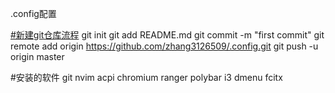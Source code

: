 .config配置

[#新建git仓库流程](#新建git仓库流程)
git init
git add README.md
git commit -m "first commit"
git remote add origin https://github.com/zhang3126509/.config.git
git push -u origin master



#安装的软件
git 
nvim 
acpi 
chromium
ranger
polybar
i3
dmenu
fcitx
